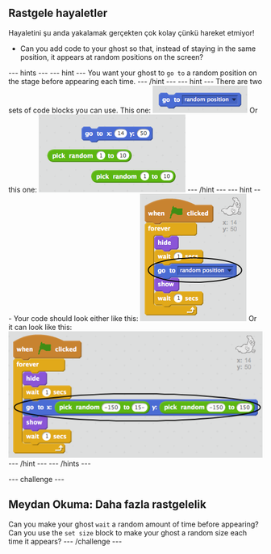 ## Rastgele hayaletler

Hayaletini şu anda yakalamak gerçekten çok kolay çünkü hareket etmiyor!

+ Can you add code to your ghost so that, instead of staying in the same position, it appears at random positions on the screen?

\--- hints \--- \--- hint \--- You want your ghost to `go to` a random position on the stage before appearing each time. \--- /hint \--- \--- hint \--- There are two sets of code blocks you can use. This one: ![screenshot](images/ghost-random-blocks-1.png) Or this one: ![screenshot](images/ghost-random-blocks-2.png) \--- /hint \--- \--- hint \--- Your code should look either like this: ![screenshot](images/ghost-random-code-1.png) Or it can look like this: ![screenshot](images/ghost-random-code-2.png) \--- /hint \--- \--- /hints \---

\--- challenge \---

## Meydan Okuma: Daha fazla rastgelelik

Can you make your ghost `wait` a random amount of time before appearing? Can you use the `set size` block to make your ghost a random size each time it appears? \--- /challenge \---